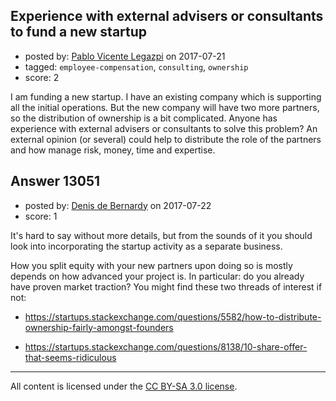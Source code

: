 ## Experience with external advisers or consultants to fund a new startup

- posted by: [Pablo Vicente Legazpi](https://stackexchange.com/users/11383117/pablo-vicente-legazpi) on 2017-07-21
- tagged: `employee-compensation`, `consulting`, `ownership`
- score: 2

I am funding a new startup. I have an existing company which is supporting all the initial operations. But the new company will have two more partners, so the distribution of ownership is a bit complicated. Anyone has experience with external advisers or consultants to solve this problem?
An external opinion (or several) could help to distribute the role of the partners and how manage risk, money, time and expertise. 


## Answer 13051

- posted by: [Denis de Bernardy](https://stackexchange.com/users/182468/denis-de-bernardy) on 2017-07-22
- score: 1

It's hard to say without more details, but from the sounds of it you should look into incorporating the startup activity as a separate business.

How you split equity with your new partners upon doing so is mostly depends on how advanced your project is. In particular: do you already have proven market traction? You might find these two threads of interest if not:

- https://startups.stackexchange.com/questions/5582/how-to-distribute-ownership-fairly-amongst-founders

- https://startups.stackexchange.com/questions/8138/10-share-offer-that-seems-ridiculous



---

All content is licensed under the [CC BY-SA 3.0 license](https://creativecommons.org/licenses/by-sa/3.0/).
